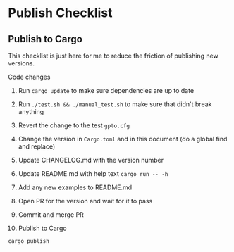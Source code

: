 # Publish Checklist

## Publish to Cargo

This checklist is just here for me to reduce the friction of publishing new versions.

Code changes

1. Run `cargo update` to make sure dependencies are up to date
2. Run `./test.sh && ./manual_test.sh` to make sure that didn't break anything
3. Revert the change to the test `gpto.cfg`
4. Change the version in `Cargo.toml` and in this document (do a global find and replace)
5. Update CHANGELOG.md with the version number
6. Update README.md with help text `cargo run -- -h`
7. Add any new examples to README.md
8. Open PR for the version and wait for it to pass
9. Commit and merge PR

10. Publish to Cargo

```bash
cargo publish
```
